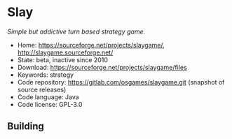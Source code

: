 # Slay

_Simple but addictive turn based strategy game._

- Home: https://sourceforge.net/projects/slaygame/, http://slaygame.sourceforge.net/
- State: beta, inactive since 2010
- Download: https://sourceforge.net/projects/slaygame/files
- Keywords: strategy
- Code repository: https://gitlab.com/osgames/slaygame.git (snapshot of source releases)
- Code language: Java
- Code license: GPL-3.0

## Building

